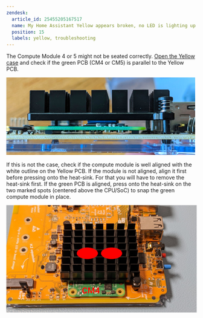 ```yaml
---
zendesk:
  article_id: 25455205167517
  name: My Home Assistant Yellow appears broken, no LED is lighting up.
  position: 15
  labels: yellow, troubleshooting
---
```



The Compute Module 4 or 5 might not be seated correctly. [Open the Yellow case](/hc/en-us/articles/25298668266269-Home-Assistant-Yellow-Kit-with-CM4-and-optional-NVMe) and check if the green PCB (CM4 or CM5) is parallel to the Yellow PCB.

![Image showing a side view close up of the alignment of the compute module on the Yellow board](/static/img/yellow/faq-unseated-side-view.jpeg)

If this is not the case, check if the compute module is well aligned with the white outline on the Yellow PCB. If the module is not aligned, align it first before pressing onto the heat-sink. For that you will have to remove the heat-sink first. If the green PCB is aligned, press onto the heat-sink on the two marked spots (centered above the CPU/SoC) to snap the green compute module in place.

![Image showing where to press on the heat sink to press it into place](/static/img/yellow/faq-unseated-cm4-heat-sink-press.jpeg)